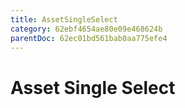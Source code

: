 ```yaml
---
title: AssetSingleSelect
category: 62ebf4654ae80e09e468624b
parentDoc: 62ec01bd561bab0aa775efe4
---
```


# Asset Single Select